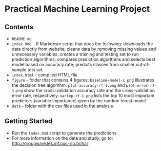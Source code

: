 # Practical Machine Learning Project

## Contents
- `README.md`
- `index.Rmd` - R Markdown script that does the following: downloads the data directly from website; cleans data by removing missing values and unnecessary variables; creates a training and testing set to run prediction algorithms; compares prediction algorithms and selects best model based on accuracy rate; predicts classes from smaller out-of-sample test set.
- `index.html` - compiled HTML file.
- `figure` - folder that contains 4 figures: `baseline-model-1.png` illustrates the decision tree algorithm. `plot-accuracy-rf-1.png` and `plot-error-rf-1.png` show the cross-validation accuracy rate and the cross-validation error rate, respectively. `varimp-rf-1.png` lists the top 10 most important predictors (variable importance) given by the random forest model.
- `data` - folder with the csv files used in the analysis. 

## Getting Started
- Run the `index.Rmd` script to generate the predictions.
- For more information on the data and study, go to: http://groupware.les.inf.puc-rio.br/har
